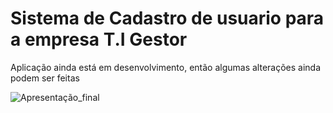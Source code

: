 <h1>Sistema de Cadastro de usuario 
para a empresa T.I Gestor</h1>

<p>Aplicação ainda está em desenvolvimento, então algumas alterações ainda podem ser feitas</p>



![Apresentação_final](https://user-images.githubusercontent.com/88919003/203991375-dfb462fc-edc0-42b7-bc3d-88f286391574.png)


